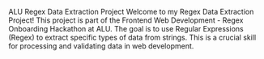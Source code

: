 ALU Regex Data Extraction Project
Welcome to my Regex Data Extraction Project! This project is part of the Frontend Web Development - Regex Onboarding Hackathon at ALU. The goal is to use Regular Expressions (Regex) to extract specific types of data from strings. This is a crucial skill for processing and validating data in web development.

